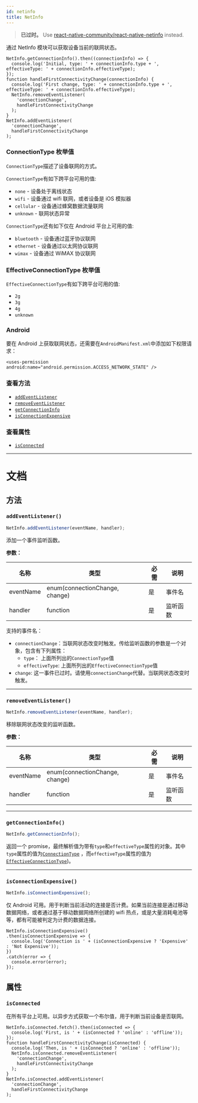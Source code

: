 ```yaml
---
id: netinfo
title: NetInfo
---
```


> **已过时。** Use [react-native-community/react-native-netinfo](https://github.com/react-native-community/react-native-netinfo) instead.

通过 NetInfo 模块可以获取设备当前的联网状态。

```
NetInfo.getConnectionInfo().then((connectionInfo) => {
  console.log('Initial, type: ' + connectionInfo.type + ', effectiveType: ' + connectionInfo.effectiveType);
});
function handleFirstConnectivityChange(connectionInfo) {
  console.log('First change, type: ' + connectionInfo.type + ', effectiveType: ' + connectionInfo.effectiveType);
  NetInfo.removeEventListener(
    'connectionChange',
    handleFirstConnectivityChange
  );
}
NetInfo.addEventListener(
  'connectionChange',
  handleFirstConnectivityChange
);
```

### ConnectionType 枚举值

`ConnectionType`描述了设备联网的方式。

`ConnectionType`有如下跨平台可用的值:

- `none` - 设备处于离线状态
- `wifi` - 设备通过 wifi 联网，或者设备是 iOS 模拟器
- `cellular` - 设备通过蜂窝数据流量联网
- `unknown` - 联网状态异常

`ConnectionType`还有如下仅在 Android 平台上可用的值:

- `bluetooth` - 设备通过蓝牙协议联网
- `ethernet` - 设备通过以太网协议联网
- `wimax` - 设备通过 WiMAX 协议联网

### EffectiveConnectionType 枚举值

`EffectiveConnectionType`有如下跨平台可用的值:

- `2g`
- `3g`
- `4g`
- `unknown`

### Android

要在 Android 上获取联网状态，还需要在`AndroidManifest.xml`中添加如下权限请求：

`<uses-permission android:name="android.permission.ACCESS_NETWORK_STATE" />`

### 查看方法

- [`addEventListener`](netinfo.md#addeventlistener)
- [`removeEventListener`](netinfo.md#removeeventlistener)
- [`getConnectionInfo`](netinfo.md#getconnectioninfo)
- [`isConnectionExpensive`](netinfo.md#isconnectionexpensive)

### 查看属性

- [`isConnected`](netinfo.md#isconnected)

---

# 文档

## 方法

### `addEventListener()`

```jsx
NetInfo.addEventListener(eventName, handler);
```

添加一个事件监听函数。

**参数：**

| 名称      | 类型                           | 必需 | 说明     |
| --------- | ------------------------------ | ---- | -------- |
| eventName | enum(connectionChange, change) | 是   | 事件名   |
| handler   | function                       | 是   | 监听函数 |

支持的事件名：

- `connectionChange`：当联网状态改变时触发。传给监听函数的参数是一个对象，包含有下列属性：
  - `type`： 上面所列出的`ConnectionType`值
  - `effectiveType`: 上面所列出的`EffectiveConnectionType`值
- `change`: 这一事件已过时。请使用`connectionChange`代替。当联网状态改变时触发。

---

### `removeEventListener()`

```jsx
NetInfo.removeEventListener(eventName, handler);
```

移除联网状态改变的监听函数。

**参数：**

| 名称      | 类型                           | 必需 | 说明     |
| --------- | ------------------------------ | ---- | -------- |
| eventName | enum(connectionChange, change) | 是   | 事件名   |
| handler   | function                       | 是   | 监听函数 |

---

### `getConnectionInfo()`

```jsx
NetInfo.getConnectionInfo();
```

返回一个 promise，最终解析值为带有`type`和`effectiveType`属性的对象。其中`type`属性的值为[`ConnectionType`](netinfo.md#connectiontype-enum) ，而`effectiveType`属性的值为[`EffectiveConnectionType`](netinfo.md#effectiveconnectiontype-enum))。

---

### `isConnectionExpensive()`

```jsx
NetInfo.isConnectionExpensive();
```

仅 Android 可用。用于判断当前活动的连接是否计费。如果当前连接是通过移动数据网络，或者通过基于移动数据网络所创建的 wifi 热点，或是大量消耗电池等等，都有可能被判定为计费的数据连接。

```
NetInfo.isConnectionExpensive()
.then(isConnectionExpensive => {
  console.log('Connection is ' + (isConnectionExpensive ? 'Expensive' : 'Not Expensive'));
})
.catch(error => {
  console.error(error);
});
```

## 属性

### `isConnected`

在所有平台上可用。以异步方式获取一个布尔值，用于判断当前设备是否联网。

```
NetInfo.isConnected.fetch().then(isConnected => {
  console.log('First, is ' + (isConnected ? 'online' : 'offline'));
});
function handleFirstConnectivityChange(isConnected) {
  console.log('Then, is ' + (isConnected ? 'online' : 'offline'));
  NetInfo.isConnected.removeEventListener(
    'connectionChange',
    handleFirstConnectivityChange
  );
}
NetInfo.isConnected.addEventListener(
  'connectionChange',
  handleFirstConnectivityChange
);
```
